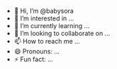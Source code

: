 - 👋 Hi, I’m @babysora
- 👀 I’m interested in ...
- 🌱 I’m currently learning ...
- 💞️ I’m looking to collaborate on ...
- 📫 How to reach me ...
- 😄 Pronouns: ...
- ⚡ Fun fact: ...

<!---
babysora/babysora is a ✨ special ✨ repository because its `README.md` (this file) appears on your GitHub profile.
You can click the Preview link to take a look at your changes.
--->

